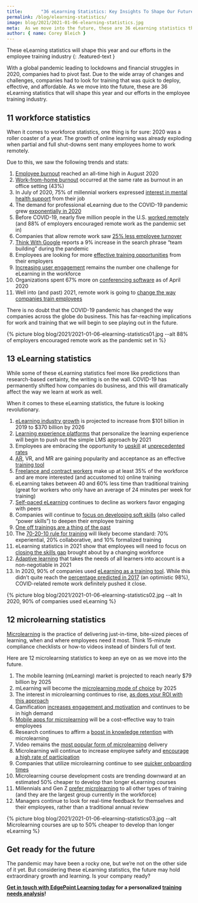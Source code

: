 ```yaml
---
title:       "36 eLearning Statistics: Key Insights To Shape Our Future"
permalink: /blog/elearning-statistics/
image: blog/2021/2021-01-06-elearning-statistics.jpg
meta:  As we move into the future, these are 36 eLearning statistics that will shape this year and our efforts in the employee training industry.
author: { name: Corey Bleich }
---
```


These eLearning statistics will shape this year and our efforts in the employee training industry
{: .featured-text }

With a global pandemic leading to lockdowns and financial struggles in 2020, companies had to pivot fast. Due to the wide array of changes and challenges, companies had to look for training that was quick to deploy, effective, and affordable. As we move into the future, these are 36 eLearning statistics that will shape this year and our efforts in the employee training industry.

## 11 workforce statistics

When it comes to workforce statistics, one thing is for sure: 2020 was a roller coaster of a year. The growth of online learning was already exploding when partial and full shut-downs sent many employees home to work remotely.

Due to this, we saw the following trends and stats:

1. [Employee burnout](https://allwork.space/2020/10/employee-burnout-has-reached-a-new-high-survey-finds/) reached an all-time high in August 2020
2. [Work-from-home burnout](https://www.cnbc.com/2020/07/28/remote-work-burnout-is-growing-as-coronavirus-pandemic-stretches-on.html) occurred at the same rate as burnout in an office setting (43%)
3. In July of 2020, 75% of millennial workers expressed [interest in mental health support](https://www.glintinc.com/wp-content/uploads/2020/10/Glint-Oct-2020-Data-Insights-Report.pdf) from their job
4. The demand for professional eLearning due to the COVID-19 pandemic grew [exponentially in 2020](https://www.gminsights.com/industry-analysis/elearning-market-size)
5. Before COVID-19, nearly five million people in the U.S. [worked remotely](https://review42.com/remote-work-statistics/) (and 88% of employers encouraged remote work as the pandemic set in)
6. Companies that allow remote work saw [25% less employee turnover](https://review42.com/remote-work-statistics/)
7. [Think With Google](https://www.thinkwithgoogle.com/consumer-insights/consumer-trends/at-home-work-life-balance/) reports a 9% increase in the search phrase “team building” during the pandemic
8. Employees are looking for more [effective training opportunities](https://www.hrexchangenetwork.com/learning/news/7-stats-that-prove-training-value) from their employers
9. [Increasing user engagement](https://www.researchandmarkets.com/reports/5625039/e-learning-market-global-outlook-and-forecast#src-pos-2) remains the number one challenge for eLearning in the workforce
10. Organizations spent 67% more on [conferencing software](https://www.statista.com/statistics/1116831/business-software-spending-covid19-forecast/) as of April 2020
11. Well into (and past) 2021, remote work is going to [change the way companies train employees](https://www.gartner.com/en/newsroom/press-releases/2020-04-03-gartner-cfo-surey-reveals-74-percent-of-organizations-to-shift-some-employees-to-remote-work-permanently2)

There is no doubt that the COVID-19 pandemic has changed the way companies across the globe do business. This has far-reaching implications for work and training that we will begin to see playing out in the future.



{% picture blog blog/2021/2021-01-06-elearning-statistics01.jpg --alt 88% of employers encouraged remote work as the pandemic set in %}



## 13 eLearning statistics

While some of these eLearning statistics feel more like predictions than research-based certainty, the writing is on the wall. COVID-19 has permanently shifted how companies do business, and this will dramatically affect the way we learn at work as well.

When it comes to these eLearning statistics, the future is looking revolutionary.

1. [eLearning industry growth](https://www.statista.com/statistics/1130331/e-learning-market-size-segment-worldwide/#:~:text=In%202019%2C%20the%20global%20online,approximately%20101%20billion%20U.S.%20dollars.&text=By%202026%2C%20the%20total%20market,over%20370%20billion%20U.S.%20dollars.) is projected to increase from $101 billion in 2019 to $370 billion by 2026
2. [Learning experience platforms](https://joshbersin.com/2019/03/learning-experience-platform-lxp-market-grows-up-now-too-big-to-ignore/) that personalize the learning experience will begin to push out the simple LMS approach by 2021
3. Employees are embracing the opportunity to [upskill](/blog/upskill-employees/) at [unprecedented rates](https://www.digitaldna.org.uk/the-rise-of-e-learning-in-lockdown/)
4. [AR](/blog/future-of-augmented-reality/), VR, and MR are gaining popularity and acceptance as an effective [training tool](https://techjury.net/blog/virtual-reality-statistics/#gref)
5. [Freelance and contract workers](/blog/freelance-contractor-training/) make up at least 35% of the workforce and are more interested (and accustomed to) online training
6. eLearning takes between 40 and 60% less time than traditional training (great for workers who only have an average of 24 minutes per week for training)
7. [Self-paced eLearning](https://elearningindustry.com/top-elearning-statistics-2019) continues to decline as workers favor engaging with peers
8. Companies will continue to [focus on developing soft skills](https://www.ibm.com/downloads/cas/EPYMNBJA) (also called “power skills”) to deepen their employee training
9. [One off trainings are a thing of the past](https://hbr.org/2019/10/where-companies-go-wrong-with-learning-and-development)
10. The [70-20-10 rule for training](https://elearningindustry.com/70-20-10-model-learning-and-development) will likely become standard: 70% experiential, 20% collaborative, and 10% formalized training
11. eLearning statistics in 2021 show that employees will need to focus on [closing the skills gap](https://business.linkedin.com/talent-solutions/blog/trends-and-research/2020/most-in-demand-hard-and-soft-skills) brought about by a changing workforce
12. [Adaptive learning](https://www.litmos.com/blog/articles/adaptive-learning-mean-learners) that takes the needs of all learners into account is a non-negotiable in 2021
13. In 2020, 90% of companies used [eLearning as a training tool](https://www.researchandmarkets.com/reports/5625039/e-learning-market-global-outlook-and-forecast#src-pos-2). While this didn’t quite reach the [percentage predicted in 2017](https://smallbiztrends.com/2017/12/2018-e-learning-trends.html) (an optimistic 98%), COVID-related remote work definitely pushed it close.



{% picture blog blog/2021/2021-01-06-elearning-statistics02.jpg --alt In 2020, 90% of companies used eLearning %}



## 12 microlearning statistics

[Microlearning](/blog/types-of-microlearning/) is the practice of delivering just-in-time, bite-sized pieces of learning, when and where employees need it most. Think 15-minute compliance checklists or how-to videos instead of binders full of text.

Here are 12 microlearning statistics to keep an eye on as we move into the future.

1. The mobile learning (mLearning) market is projected to reach nearly $79 billion by 2025
2. mLearning will become the [microlearning mode of choice](https://www.cnbc.com/2019/01/24/smartphones-72percent-of-people-will-use-only-mobile-for-internet-by-2025.html) by 2025
3. The interest in microlearning continues to rise, [as does your ROI with this approach](https://medium.com/@Origin_Learning/microlearning-a-top-2020-learning-trend-6d438a1e35a4)
4. Gamification [increases engagement and motivation](https://review42.com/gamification-statistics/) and continues to be in high demand
5. [Mobile apps for microlearning](https://medium.com/@Origin_Learning/microlearning-a-top-2020-learning-trend-6d438a1e35a4) will be a cost-effective way to train employees
6. Research continues to affirm a [boost in knowledge retention](https://www.ncbi.nlm.nih.gov/pmc/articles/PMC6716752/) with microlearning
7. Video remains the [most popular form of microlearning](https://trainingmag.com/trgmag-article/2019-training-industry-report/) delivery
8. Microlearning will continue to increase employee safety and [encourage a high rate of participation](https://trainingmag.com/trgmag-article/2019-training-industry-report/)
9. Companies that utilize microlearning continue to see [quicker onboarding times](https://trainingmag.com/trgmag-article/2019-training-industry-report/)
10. Microlearning course development costs are trending downward at an estimated 50% cheaper to develop than longer eLearning courses
11. Millennials and Gen Z [prefer microlearning](https://www.pwc.com/gx/en/services/people-organisation/publications/workforce-of-the-future.html) to all other types of training (and they are the largest group currently in the workforce)
12. Managers continue to look for real-time feedback for themselves and their employees, rather than a traditional annual review



{% picture blog blog/2021/2021-01-06-elearning-statistics03.jpg --alt Microlearning courses are up to 50% cheaper to develop than longer eLearning %}


## Get ready for the future

The pandemic may have been a rocky one, but we’re not on the other side of it yet. But considering these eLearning statistics, the future may hold extraordinary growth and learning. Is your company ready?

**[Get in touch with EdgePoint Learning today](/contact/) for a personalized [training needs analysis](/blog/training-needs-analysis/)!**
